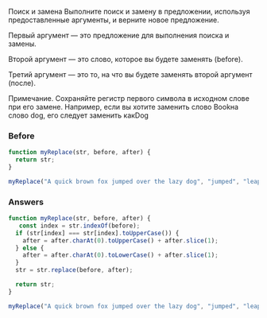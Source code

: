 Поиск и замена
Выполните поиск и замену в предложении, используя предоставленные аргументы, и верните новое предложение.

Первый аргумент — это предложение для выполнения поиска и замены.

Второй аргумент — это слово, которое вы будете заменять (before).

Третий аргумент — это то, на что вы будете заменять второй аргумент (после).

Примечание. Сохраняйте регистр первого символа в исходном слове при его замене. Например, если вы хотите заменить слово Bookна слово dog, его следует заменить какDog
### Before
```javascript
function myReplace(str, before, after) {
  return str;
}

myReplace("A quick brown fox jumped over the lazy dog", "jumped", "leaped");
```
### Answers
```javascript
function myReplace(str, before, after) {
   const index = str.indexOf(before);
  if (str[index] === str[index].toUpperCase()) {
    after = after.charAt(0).toUpperCase() + after.slice(1);
  } else {
    after = after.charAt(0).toLowerCase() + after.slice(1);
  }
  str = str.replace(before, after);

  return str;
}

myReplace("A quick brown fox jumped over the lazy dog", "jumped", "leaped");
```
